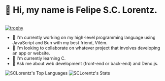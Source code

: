# 👋 Hi, my name is Felipe S.C. Lorentz.
<div id="header">
  <img src="https://komarev.com/ghpvc/?username=SCLorentz&style=for-the-badge&color=blue" alt=""/>
</div>

[![trophy](https://github-profile-trophy.vercel.app/?username=SCLorentz&theme=onedark)](https://github-profile-trophy.vercel.app/?username=SCLorentz&theme=onedark)

- 🔭 I'm currently working on my high-level programming language using JavaScript and Bun with my best friend, Vilém.
- 👯 I'm looking to collaborate on whatever project that involves developing an app or website.
- 🌱 I'm currently learning C.
- 💬 Ask me about web development (front-end or back-end) and Deno.js.

<!--<picture>
  <source
    srcset="https://github-readme-stats.vercel.app/api?username=SCLorentz&theme=github_dark&hide=contribs&show_icons=true"
    media="(prefers-color-scheme: dark)"
  />
  <source
    srcset="https://github-readme-stats.vercel.app/api?username=SCLorentz&hide=contribs&show_icons=true"
    media="(prefers-color-scheme: light), (prefers-color-scheme: no-preference)"
  />
  <img src="https://github-readme-stats.vercel.app/api?username=SCLorentz&theme=github_dark&hide=contribs&show_icons=true" />
</picture>-->

<!--<picture>
  <source
    srcset="https://github-readme-stats.vercel.app/api/top-langs/?username=SCLorentz&size_weight=0.223&theme=github_dark&layout=compact&langs_count=8"
    media="(prefers-color-scheme: dark)"
  />
  <source
    srcset="https://github-readme-stats.vercel.app/api/top-langs/?username=SCLorentz&size_weight=0.223k&layout=compact&langs_count=8&hide_border=true&count_private=true"
    media="(prefers-color-scheme: light), (prefers-color-scheme: no-preference)"
  />
  <img src="https://github-readme-stats.vercel.app/api/top-langs/?username=SCLorentz&size_weight=0.223&theme=github_dark&layout=compact&hide_border=true&count_private=true" />
</picture>-->

![SCLorentz's Top Languages](https://github-readme-stats.vercel.app/api/top-langs/?username=SCLorentz&theme=vue-dark&size_weight=0.223&show_icons=true&hide_border=true&layout=compact&langs_count=8) ![SCLorentz's Stats](https://github-readme-stats.vercel.app/api?username=SCLorentz&theme=vue-dark&show_icons=true&hide_border=true&count_private=true)
